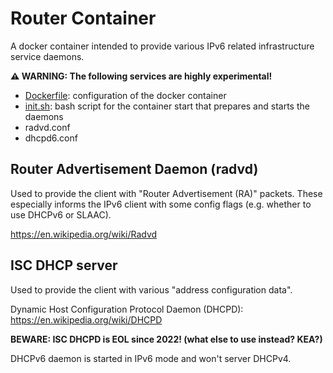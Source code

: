 # Router Container

A docker container intended to provide various IPv6 related infrastructure service daemons.

**:warning: WARNING: The following services are highly experimental!**

* [Dockerfile](Dockerfile): configuration of the docker container
* [init.sh](init.sh): bash script for the container start that prepares and starts the daemons
* radvd.conf
* dhcpd6.conf

## Router Advertisement Daemon (radvd)

Used to provide the client with "Router Advertisement (RA)" packets. These especially informs the IPv6 client with some config flags (e.g. whether to use DHCPv6 or SLAAC).

https://en.wikipedia.org/wiki/Radvd

## ISC DHCP server

Used to provide the client with various "address configuration data".

Dynamic Host Configuration Protocol Daemon (DHCPD): https://en.wikipedia.org/wiki/DHCPD

**BEWARE: ISC DHCPD is EOL since 2022! (what else to use instead? KEA?)**

DHCPv6 daemon is started in IPv6 mode and won't server DHCPv4.
